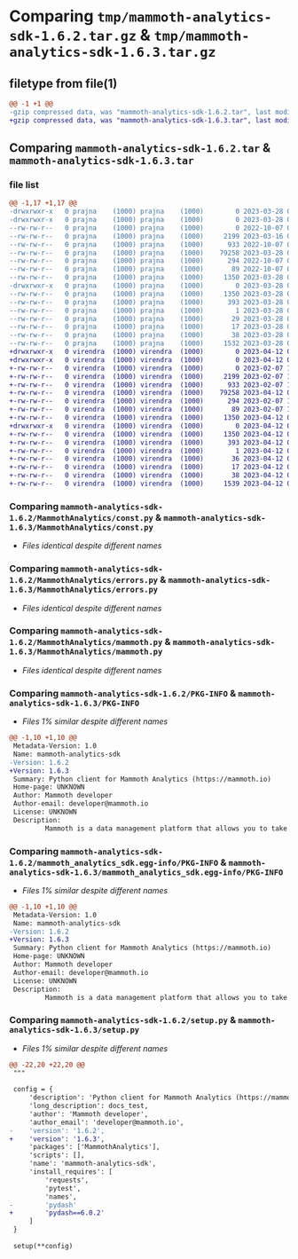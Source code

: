 # Comparing `tmp/mammoth-analytics-sdk-1.6.2.tar.gz` & `tmp/mammoth-analytics-sdk-1.6.3.tar.gz`

## filetype from file(1)

```diff
@@ -1 +1 @@
-gzip compressed data, was "mammoth-analytics-sdk-1.6.2.tar", last modified: Tue Mar 28 06:55:50 2023, max compression
+gzip compressed data, was "mammoth-analytics-sdk-1.6.3.tar", last modified: Wed Apr 12 06:37:31 2023, max compression
```

## Comparing `mammoth-analytics-sdk-1.6.2.tar` & `mammoth-analytics-sdk-1.6.3.tar`

### file list

```diff
@@ -1,17 +1,17 @@
-drwxrwxr-x   0 prajna    (1000) prajna    (1000)        0 2023-03-28 06:55:50.465001 mammoth-analytics-sdk-1.6.2/
-drwxrwxr-x   0 prajna    (1000) prajna    (1000)        0 2023-03-28 06:55:50.465001 mammoth-analytics-sdk-1.6.2/MammothAnalytics/
--rw-rw-r--   0 prajna    (1000) prajna    (1000)        0 2022-10-07 05:27:16.000000 mammoth-analytics-sdk-1.6.2/MammothAnalytics/__init__.py
--rw-rw-r--   0 prajna    (1000) prajna    (1000)     2199 2023-03-16 06:02:22.000000 mammoth-analytics-sdk-1.6.2/MammothAnalytics/const.py
--rw-rw-r--   0 prajna    (1000) prajna    (1000)      933 2022-10-07 05:27:16.000000 mammoth-analytics-sdk-1.6.2/MammothAnalytics/errors.py
--rw-rw-r--   0 prajna    (1000) prajna    (1000)    79258 2023-03-28 06:51:23.000000 mammoth-analytics-sdk-1.6.2/MammothAnalytics/mammoth.py
--rw-rw-r--   0 prajna    (1000) prajna    (1000)      294 2022-10-07 05:27:16.000000 mammoth-analytics-sdk-1.6.2/MammothAnalytics/urls.py
--rw-rw-r--   0 prajna    (1000) prajna    (1000)       89 2022-10-07 05:27:16.000000 mammoth-analytics-sdk-1.6.2/MammothAnalytics/utils.py
--rw-rw-r--   0 prajna    (1000) prajna    (1000)     1350 2023-03-28 06:55:50.465001 mammoth-analytics-sdk-1.6.2/PKG-INFO
-drwxrwxr-x   0 prajna    (1000) prajna    (1000)        0 2023-03-28 06:55:50.465001 mammoth-analytics-sdk-1.6.2/mammoth_analytics_sdk.egg-info/
--rw-rw-r--   0 prajna    (1000) prajna    (1000)     1350 2023-03-28 06:55:50.000000 mammoth-analytics-sdk-1.6.2/mammoth_analytics_sdk.egg-info/PKG-INFO
--rw-rw-r--   0 prajna    (1000) prajna    (1000)      393 2023-03-28 06:55:50.000000 mammoth-analytics-sdk-1.6.2/mammoth_analytics_sdk.egg-info/SOURCES.txt
--rw-rw-r--   0 prajna    (1000) prajna    (1000)        1 2023-03-28 06:55:50.000000 mammoth-analytics-sdk-1.6.2/mammoth_analytics_sdk.egg-info/dependency_links.txt
--rw-rw-r--   0 prajna    (1000) prajna    (1000)       29 2023-03-28 06:55:50.000000 mammoth-analytics-sdk-1.6.2/mammoth_analytics_sdk.egg-info/requires.txt
--rw-rw-r--   0 prajna    (1000) prajna    (1000)       17 2023-03-28 06:55:50.000000 mammoth-analytics-sdk-1.6.2/mammoth_analytics_sdk.egg-info/top_level.txt
--rw-rw-r--   0 prajna    (1000) prajna    (1000)       38 2023-03-28 06:55:50.465001 mammoth-analytics-sdk-1.6.2/setup.cfg
--rw-rw-r--   0 prajna    (1000) prajna    (1000)     1532 2023-03-28 06:51:23.000000 mammoth-analytics-sdk-1.6.2/setup.py
+drwxrwxr-x   0 virendra  (1000) virendra  (1000)        0 2023-04-12 06:37:31.089794 mammoth-analytics-sdk-1.6.3/
+drwxrwxr-x   0 virendra  (1000) virendra  (1000)        0 2023-04-12 06:37:31.089794 mammoth-analytics-sdk-1.6.3/MammothAnalytics/
+-rw-rw-r--   0 virendra  (1000) virendra  (1000)        0 2023-02-07 10:52:15.000000 mammoth-analytics-sdk-1.6.3/MammothAnalytics/__init__.py
+-rw-rw-r--   0 virendra  (1000) virendra  (1000)     2199 2023-02-07 10:52:15.000000 mammoth-analytics-sdk-1.6.3/MammothAnalytics/const.py
+-rw-rw-r--   0 virendra  (1000) virendra  (1000)      933 2023-02-07 10:52:15.000000 mammoth-analytics-sdk-1.6.3/MammothAnalytics/errors.py
+-rw-rw-r--   0 virendra  (1000) virendra  (1000)    79258 2023-04-12 06:34:06.000000 mammoth-analytics-sdk-1.6.3/MammothAnalytics/mammoth.py
+-rw-rw-r--   0 virendra  (1000) virendra  (1000)      294 2023-02-07 10:52:15.000000 mammoth-analytics-sdk-1.6.3/MammothAnalytics/urls.py
+-rw-rw-r--   0 virendra  (1000) virendra  (1000)       89 2023-02-07 10:52:15.000000 mammoth-analytics-sdk-1.6.3/MammothAnalytics/utils.py
+-rw-rw-r--   0 virendra  (1000) virendra  (1000)     1350 2023-04-12 06:37:31.089794 mammoth-analytics-sdk-1.6.3/PKG-INFO
+drwxrwxr-x   0 virendra  (1000) virendra  (1000)        0 2023-04-12 06:37:31.089794 mammoth-analytics-sdk-1.6.3/mammoth_analytics_sdk.egg-info/
+-rw-rw-r--   0 virendra  (1000) virendra  (1000)     1350 2023-04-12 06:37:31.000000 mammoth-analytics-sdk-1.6.3/mammoth_analytics_sdk.egg-info/PKG-INFO
+-rw-rw-r--   0 virendra  (1000) virendra  (1000)      393 2023-04-12 06:37:31.000000 mammoth-analytics-sdk-1.6.3/mammoth_analytics_sdk.egg-info/SOURCES.txt
+-rw-rw-r--   0 virendra  (1000) virendra  (1000)        1 2023-04-12 06:37:31.000000 mammoth-analytics-sdk-1.6.3/mammoth_analytics_sdk.egg-info/dependency_links.txt
+-rw-rw-r--   0 virendra  (1000) virendra  (1000)       36 2023-04-12 06:37:31.000000 mammoth-analytics-sdk-1.6.3/mammoth_analytics_sdk.egg-info/requires.txt
+-rw-rw-r--   0 virendra  (1000) virendra  (1000)       17 2023-04-12 06:37:31.000000 mammoth-analytics-sdk-1.6.3/mammoth_analytics_sdk.egg-info/top_level.txt
+-rw-rw-r--   0 virendra  (1000) virendra  (1000)       38 2023-04-12 06:37:31.089794 mammoth-analytics-sdk-1.6.3/setup.cfg
+-rw-rw-r--   0 virendra  (1000) virendra  (1000)     1539 2023-04-12 06:34:32.000000 mammoth-analytics-sdk-1.6.3/setup.py
```

### Comparing `mammoth-analytics-sdk-1.6.2/MammothAnalytics/const.py` & `mammoth-analytics-sdk-1.6.3/MammothAnalytics/const.py`

 * *Files identical despite different names*

### Comparing `mammoth-analytics-sdk-1.6.2/MammothAnalytics/errors.py` & `mammoth-analytics-sdk-1.6.3/MammothAnalytics/errors.py`

 * *Files identical despite different names*

### Comparing `mammoth-analytics-sdk-1.6.2/MammothAnalytics/mammoth.py` & `mammoth-analytics-sdk-1.6.3/MammothAnalytics/mammoth.py`

 * *Files identical despite different names*

### Comparing `mammoth-analytics-sdk-1.6.2/PKG-INFO` & `mammoth-analytics-sdk-1.6.3/PKG-INFO`

 * *Files 1% similar despite different names*

```diff
@@ -1,10 +1,10 @@
 Metadata-Version: 1.0
 Name: mammoth-analytics-sdk
-Version: 1.6.2
+Version: 1.6.3
 Summary: Python client for Mammoth Analytics (https://mammoth.io)
 Home-page: UNKNOWN
 Author: Mammoth developer
 Author-email: developer@mammoth.io
 License: UNKNOWN
 Description: 
         Mammoth is a data management platform that allows you to take your data from its raw state to insights with all the steps in between. More specifically Mammoth allows you to:
```

### Comparing `mammoth-analytics-sdk-1.6.2/mammoth_analytics_sdk.egg-info/PKG-INFO` & `mammoth-analytics-sdk-1.6.3/mammoth_analytics_sdk.egg-info/PKG-INFO`

 * *Files 1% similar despite different names*

```diff
@@ -1,10 +1,10 @@
 Metadata-Version: 1.0
 Name: mammoth-analytics-sdk
-Version: 1.6.2
+Version: 1.6.3
 Summary: Python client for Mammoth Analytics (https://mammoth.io)
 Home-page: UNKNOWN
 Author: Mammoth developer
 Author-email: developer@mammoth.io
 License: UNKNOWN
 Description: 
         Mammoth is a data management platform that allows you to take your data from its raw state to insights with all the steps in between. More specifically Mammoth allows you to:
```

### Comparing `mammoth-analytics-sdk-1.6.2/setup.py` & `mammoth-analytics-sdk-1.6.3/setup.py`

 * *Files 1% similar despite different names*

```diff
@@ -22,20 +22,20 @@
 """
 
 config = {
     'description': 'Python client for Mammoth Analytics (https://mammoth.io)',
     'long_description': docs_test,
     'author': 'Mammoth developer',
     'author_email': 'developer@mammoth.io',
-    'version': '1.6.2',
+    'version': '1.6.3',
     'packages': ['MammothAnalytics'],
     'scripts': [],
     'name': 'mammoth-analytics-sdk',
     'install_requires': [
         'requests',
         'pytest',
         'names',
-        'pydash'
+        'pydash==6.0.2'
     ]
 }
 
 setup(**config)
```

